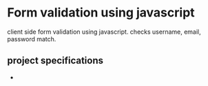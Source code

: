 # Form validation using javascript
client side form validation using javascript. checks username, email, password match.

## project specifications

-